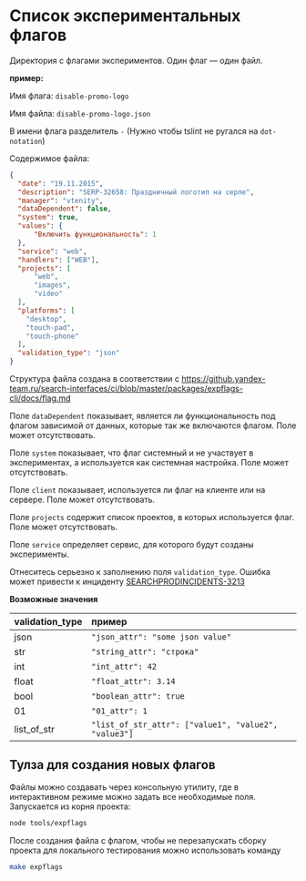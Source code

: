 # Список экспериментальных флагов

Директория с флагами экспериментов. Один флаг — один файл.

**пример:**

Имя флага: `disable-promo-logo`

Имя файла: `disable-promo-logo.json`

В имени флага разделитель `-` (Нужно чтобы tslint не ругался на `dot-notation`)

Содержимое файла:

```json
{
  "date": "19.11.2015",
  "description": "SERP-32658: Праздничный логотип на серпе",
  "manager": "vtenity",
  "dataDependent": false,
  "system": true,
  "values": {
      "Включить функциональность": 1
  },
  "service": "web",
  "handlers": ["WEB"],
  "projects": [
      "web",
      "images",
      "video"
  ],
  "platforms": [
    "desktop",
    "touch-pad",
    "touch-phone"
  ],
  "validation_type": "json"
}
```

Структура файла создана в соответствии с https://github.yandex-team.ru/search-interfaces/ci/blob/master/packages/expflags-cli/docs/flag.md

Поле `dataDependent` показывает, является ли функциональность под флагом зависимой от данных, которые так же включаются флагом. Поле может отсутствовать.

Поле `system` показывает, что флаг системный и не участвует в экспериментах, а используется как системная настройка. Поле может отсутствовать.

Поле `client` показывает, используется ли флаг на клиенте или на сервере. Поле может отсутствовать.

Поле `projects` содержит список проектов, в которых используется флаг. Поле может отсутствовать.

Поле `service` определяет сервис, для которого будут созданы эксперименты.

Отнеситесь серьезно к заполнению поля `validation_type`. Ошибка может привести к инциденту [SEARCHPRODINCIDENTS-3213](https://st.yandex-team.ru/SEARCHPRODINCIDENTS-3213#1519643483000)

**Возможные значения**

| validation_type | пример       |
| ----------------|:-------------|
| json            | `"json_attr": "some json value"`
| str             | `"string_attr": "строка"`
| int             | `"int_attr": 42`
| float           | `"float_attr": 3.14`
| bool            | `"boolean_attr": true`
| 01              | `"01_attr": 1`
| list_of_str     | `"list_of_str_attr": ["value1", "value2", "value3"]`

## Тулза для создания новых флагов

Файлы можно создавать через консольную утилиту, где в интерактивном режиме можно задать все необходимые поля. Запускается из корня проекта:

```bash
node tools/expflags
```

 После создания файла с флагом, чтобы не перезапускать сборку проекта для локального тестирования можно использовать команду

 ```bash
make expflags
 ```
